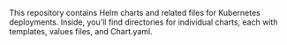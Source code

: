 This repository contains Helm charts and related files for Kubernetes deployments. Inside, you'll find directories for individual charts, each with templates, values files, and Chart.yaml. 